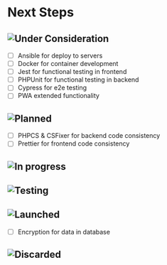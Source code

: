 # Next Steps

![Under Consideration](https://img.shields.io/badge/status-Under%20Consideration-9cf?style=for-the-badge)
-- 
 
- [ ] Ansible for deploy to servers
- [ ] Docker for container development
- [ ] Jest for functional testing in frontend
- [ ] PHPUnit for functional testing in backend
- [ ] Cypress for e2e testing
- [ ] PWA extended functionality

![Planned](https://img.shields.io/badge/status-planned-yellow?style=for-the-badge)
--

- [ ] PHPCS & CSFixer for backend code consistency
- [ ] Prettier for frontend code consistency

![In progress](https://img.shields.io/badge/status-in%20progress-green?style=for-the-badge)
--

![Testing](https://img.shields.io/badge/status-testing-blue?style=for-the-badge)
--

![Launched](https://img.shields.io/badge/status-launched-brightgreen?style=for-the-badge)
--
- [ ] Encryption for data in database

![Discarded](https://img.shields.io/badge/status-discarded-red?style=for-the-badge)
--



<!--
![Under Consideration](https://img.shields.io/badge/status-Under%20Consideration-9cf?style=flat-square)
![Planned](https://img.shields.io/badge/status-planned-yellow?style=flat-square)
![In progress](https://img.shields.io/badge/status-in%20progress-green?style=flat-square)
![Testing](https://img.shields.io/badge/status-testing-blue?style=flat-square)
![Launched](https://img.shields.io/badge/status-launched-brightgreen?style=flat-square)
![Discarded](https://img.shields.io/badge/status-discarded-red?style=flat-square)
-->